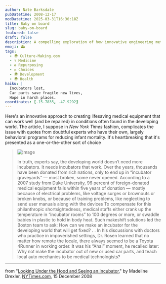 ```yaml
---
author: Nate Barksdale
pubDatetime: 2008-12-17
modDatetime: 2025-03-31T16:30:18Z
title: Baby on board
slug: baby-on-board
featured: false
draft: false
description: A compelling exploration of how innovative engineering methods can overcome the challenges of delivering effective medical equipment in the developing world.
emoji: 🚑
tags:
  - 🌍 Culture-Making.com
  - ⚕️ Medicine
  - ♻️ Repurposing
  - ⚖️ Choices
  - 🌍 Development
  - 🌍 Health
haiku: |
  Incubators lost,  
  Car parts save fragile new lives,  
  Hope in harsh places.
coordinates: [-15.7835, -47.9292]
---
```


Here's an innovative approach to creating lifesaving medical equipment that can work well (and be repaired) in conditions often found in the developing world. The article, I suppose in _New York Times_ fashion, complicates the issue with quotes from doubtful experts who have their own, largely behavioral programs for reducing infant mortality. It's heartbreaking that it's presented as a one-or-the-other sort of choice

> ![image](http://culture-making.com/media/16incubator_190_210.jpg)
>
> In truth, experts say, the developing world doesn’t need more incubators. It needs incubators that work. Over the years, thousands have been donated from rich nations, only to end up in “incubator graveyards” — most broken, some never opened. According to a 2007 study from Duke University, 96 percent of foreign-donated medical equipment fails within five years of donation — mostly because of electrical problems, like voltage surges or brownouts or broken knobs, or because of training problems, like neglecting to send user manuals along with the devices
> To compensate for this philanthropic shortsightedness, medical staffs either crank up the temperature in “incubator rooms” to 100 degrees or more, or swaddle babies in plastic to hold in body heat. Such makeshift solutions led the Boston team to ask: How can we make an incubator for the developing world that will get fixed? . .
> In his discussions with doctors who practice in impoverished settings, Dr. Rosen learned that no matter how remote the locale, there always seemed to be a Toyota 4Runner in working order. It was his “Aha!” moment, he recalled later: Why not make the incubator out of new or used car parts, and teach local auto mechanics to be medical technologists?

---

from "[Looking Under the Hood and Seeing an Incubator](http://web.archive.org/web/20240701231104/https://www.nytimes.com/2008/12/16/health/16incubators.html)," by Madeline Drexler, [NYTimes.com](http://web.archive.org/web/20240701231104/https://www.nytimes.com/2008/12/16/health/16incubators.html), 15 December 2008
